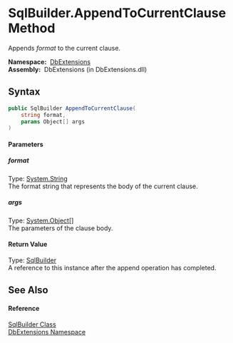 SqlBuilder.AppendToCurrentClause Method
=======================================
Appends *format* to the current clause.

  **Namespace:**  [DbExtensions][1]  
  **Assembly:**  DbExtensions (in DbExtensions.dll)

Syntax
------

```csharp
public SqlBuilder AppendToCurrentClause(
	string format,
	params Object[] args
)
```

#### Parameters

##### *format*
Type: [System.String][2]  
The format string that represents the body of the current clause.

##### *args*
Type: [System.Object][3][]  
The parameters of the clause body.

#### Return Value
Type: [SqlBuilder][4]  
A reference to this instance after the append operation has completed.

See Also
--------

#### Reference
[SqlBuilder Class][4]  
[DbExtensions Namespace][1]  

[1]: ../README.md
[2]: http://msdn.microsoft.com/en-us/library/s1wwdcbf
[3]: http://msdn.microsoft.com/en-us/library/e5kfa45b
[4]: README.md